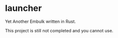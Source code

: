 # launcher

Yet Another Embulk written in Rust.

This project is still not completed and you cannot use.
